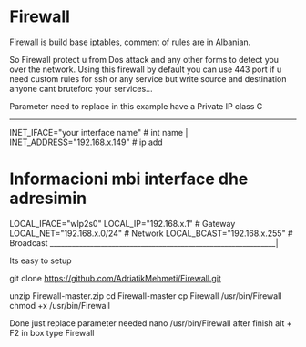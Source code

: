 # Firewall
Firewall is build base iptables, comment of rules are in Albanian.

So Firewall protect u from Dos attack and any other forms to detect you over the network.
Using this firewall by default you can use 443 port
if u need custom rules for ssh or any service but write source and destination  
anyone cant bruteforc your services... 

Parameter need to replace 
in this example have a Private IP class C 
_______________________________________________________________
INET_IFACE="your interface name"             # int name       |
INET_ADDRESS="192.168.x.149"   # ip add

# Informacioni mbi interface dhe adresimin 
LOCAL_IFACE="wlp2s0"
LOCAL_IP="192.168.x.1"         # Gateway
LOCAL_NET="192.168.x.0/24"     # Network
LOCAL_BCAST="192.168.x.255"    # Broadcast
______________________________________________________________|

Its easy to setup 

git clone https://github.com/AdriatikMehmeti/Firewall.git

unzip Firewall-master.zip
cd Firewall-master
cp Firewall /usr/bin/Firewall
chmod +x /usr/bin/Firewall

Done 
just replace parameter needed 
nano /usr/bin/Firewall
after finish 
alt + F2 in box type Firewall 
